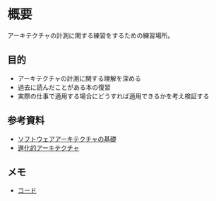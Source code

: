 # 概要
アーキテクチャの計測に関する練習をするための練習場所。

## 目的
- アーキテクチャの計測に関する理解を深める
- 過去に読んだことがある本の復習
- 実際の仕事で適用する場合にどうすれば適用できるかを考え検証する

## 参考資料
- [ソフトウェアアーキテクチャの基礎](https://www.oreilly.co.jp/books/9784873119823/)
- [進化的アーキテクチャ](https://www.oreilly.co.jp/books/9784873118567/)

## メモ
- [コード](./memo/code.md)